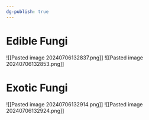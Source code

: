 ```yaml
---
dg-publish: true
---
```

# Edible Fungi
![[Pasted image 20240706132837.png]]
![[Pasted image 20240706132853.png]]

# Exotic Fungi
![[Pasted image 20240706132914.png]]
![[Pasted image 20240706132924.png]]